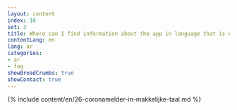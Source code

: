 ```yaml
---
layout: content
index: 10
set: 3
title: Where can I find information about the app in language that is easy to understand?
contentLang: en
lang: ar
categories:
- ar
- faq
showBreadCrumbs: true
showContact: true
---
```

{% include content/en/26-coronamelder-in-makkelijke-taal.md %}
